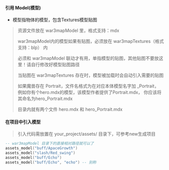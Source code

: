 #### 引用 Model(模型)

* 模型指物体的模型，包含Textures模型贴图

> 资源文件放在 war3mapModel 里，格式支持：mdx
>
> war3mapModel内的模型如果有贴图，必须放在 war3mapTextures（格式支持：blp） 内
>
> 必须和 war3mapModel 联动才有用，单指模型的贴图，其他贴图不要放这里！请自行修改好模型贴图路径
>
> 当贴图在 war3mapTextures 存在时，模型被加载时会自动引入需要的贴图
>
> 如果魔兽存在 Portrait，文件名格式为在对应本体模型名字加 _Portrait，
> 例如你有个hero.mdx的模型，该模型作者提供了Portrait.mdx，
> 你应该将其命名为hero_Portrait.mdx
>
> 目录内就有两个文件 hero.mdx 和 hero_Portrait.mdx

#### 在项目中引入模型

> 引入代码需放置在 your_project/assets/ 目录下，可参考new生成项目

```lua
-- war3mapModel 目录下的直接相对路径就可以了
assets_model("buff/ApaceGrowth")
assets_model("slash/Red_swing")
assets_model("buff/Echo")
assets_model("buff/Echo", "echo") -- 别称
```